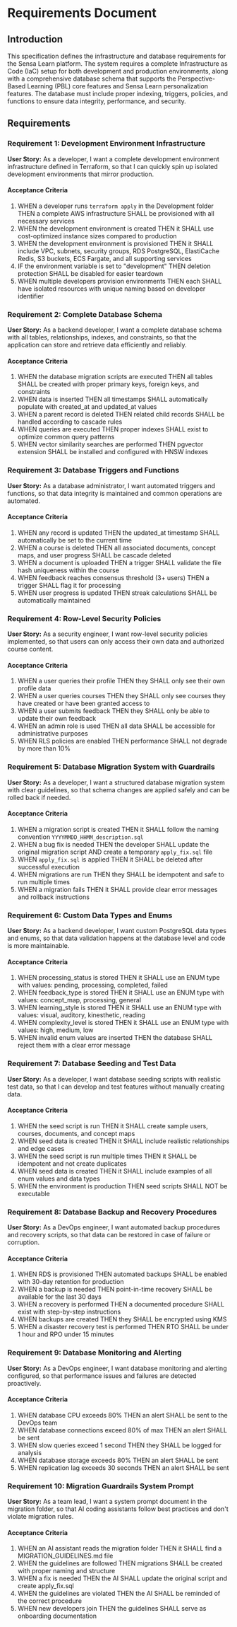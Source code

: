 # Requirements Document

## Introduction

This specification defines the infrastructure and database requirements for the Sensa Learn platform. The system requires a complete Infrastructure as Code (IaC) setup for both development and production environments, along with a comprehensive database schema that supports the Perspective-Based Learning (PBL) core features and Sensa Learn personalization features. The database must include proper indexing, triggers, policies, and functions to ensure data integrity, performance, and security.

## Requirements

### Requirement 1: Development Environment Infrastructure

**User Story:** As a developer, I want a complete development environment infrastructure defined in Terraform, so that I can quickly spin up isolated development environments that mirror production.

#### Acceptance Criteria

1. WHEN a developer runs `terraform apply` in the Development folder THEN a complete AWS infrastructure SHALL be provisioned with all necessary services
2. WHEN the development environment is created THEN it SHALL use cost-optimized instance sizes compared to production
3. WHEN the development environment is provisioned THEN it SHALL include VPC, subnets, security groups, RDS PostgreSQL, ElastiCache Redis, S3 buckets, ECS Fargate, and all supporting services
4. IF the environment variable is set to "development" THEN deletion protection SHALL be disabled for easier teardown
5. WHEN multiple developers provision environments THEN each SHALL have isolated resources with unique naming based on developer identifier

### Requirement 2: Complete Database Schema

**User Story:** As a backend developer, I want a complete database schema with all tables, relationships, indexes, and constraints, so that the application can store and retrieve data efficiently and reliably.

#### Acceptance Criteria

1. WHEN the database migration scripts are executed THEN all tables SHALL be created with proper primary keys, foreign keys, and constraints
2. WHEN data is inserted THEN all timestamps SHALL automatically populate with created_at and updated_at values
3. WHEN a parent record is deleted THEN related child records SHALL be handled according to cascade rules
4. WHEN queries are executed THEN proper indexes SHALL exist to optimize common query patterns
5. WHEN vector similarity searches are performed THEN pgvector extension SHALL be installed and configured with HNSW indexes

### Requirement 3: Database Triggers and Functions

**User Story:** As a database administrator, I want automated triggers and functions, so that data integrity is maintained and common operations are automated.

#### Acceptance Criteria

1. WHEN any record is updated THEN the updated_at timestamp SHALL automatically be set to the current time
2. WHEN a course is deleted THEN all associated documents, concept maps, and user progress SHALL be cascade deleted
3. WHEN a document is uploaded THEN a trigger SHALL validate the file hash uniqueness within the course
4. WHEN feedback reaches consensus threshold (3+ users) THEN a trigger SHALL flag it for processing
5. WHEN user progress is updated THEN streak calculations SHALL be automatically maintained

### Requirement 4: Row-Level Security Policies

**User Story:** As a security engineer, I want row-level security policies implemented, so that users can only access their own data and authorized course content.

#### Acceptance Criteria

1. WHEN a user queries their profile THEN they SHALL only see their own profile data
2. WHEN a user queries courses THEN they SHALL only see courses they have created or have been granted access to
3. WHEN a user submits feedback THEN they SHALL only be able to update their own feedback
4. WHEN an admin role is used THEN all data SHALL be accessible for administrative purposes
5. WHEN RLS policies are enabled THEN performance SHALL not degrade by more than 10%

### Requirement 5: Database Migration System with Guardrails

**User Story:** As a developer, I want a structured database migration system with clear guidelines, so that schema changes are applied safely and can be rolled back if needed.

#### Acceptance Criteria

1. WHEN a migration script is created THEN it SHALL follow the naming convention `YYYYMMDD_HHMM_description.sql`
2. WHEN a bug fix is needed THEN the developer SHALL update the original migration script AND create a temporary `apply_fix.sql` file
3. WHEN `apply_fix.sql` is applied THEN it SHALL be deleted after successful execution
4. WHEN migrations are run THEN they SHALL be idempotent and safe to run multiple times
5. WHEN a migration fails THEN it SHALL provide clear error messages and rollback instructions

### Requirement 6: Custom Data Types and Enums

**User Story:** As a backend developer, I want custom PostgreSQL data types and enums, so that data validation happens at the database level and code is more maintainable.

#### Acceptance Criteria

1. WHEN processing_status is stored THEN it SHALL use an ENUM type with values: pending, processing, completed, failed
2. WHEN feedback_type is stored THEN it SHALL use an ENUM type with values: concept_map, processing, general
3. WHEN learning_style is stored THEN it SHALL use an ENUM type with values: visual, auditory, kinesthetic, reading
4. WHEN complexity_level is stored THEN it SHALL use an ENUM type with values: high, medium, low
5. WHEN invalid enum values are inserted THEN the database SHALL reject them with a clear error message

### Requirement 7: Database Seeding and Test Data

**User Story:** As a developer, I want database seeding scripts with realistic test data, so that I can develop and test features without manually creating data.

#### Acceptance Criteria

1. WHEN the seed script is run THEN it SHALL create sample users, courses, documents, and concept maps
2. WHEN seed data is created THEN it SHALL include realistic relationships and edge cases
3. WHEN the seed script is run multiple times THEN it SHALL be idempotent and not create duplicates
4. WHEN seed data is created THEN it SHALL include examples of all enum values and data types
5. WHEN the environment is production THEN seed scripts SHALL NOT be executable

### Requirement 8: Database Backup and Recovery Procedures

**User Story:** As a DevOps engineer, I want automated backup procedures and recovery scripts, so that data can be restored in case of failure or corruption.

#### Acceptance Criteria

1. WHEN RDS is provisioned THEN automated backups SHALL be enabled with 30-day retention for production
2. WHEN a backup is needed THEN point-in-time recovery SHALL be available for the last 30 days
3. WHEN a recovery is performed THEN a documented procedure SHALL exist with step-by-step instructions
4. WHEN backups are created THEN they SHALL be encrypted using KMS
5. WHEN a disaster recovery test is performed THEN RTO SHALL be under 1 hour and RPO under 15 minutes

### Requirement 9: Database Monitoring and Alerting

**User Story:** As a DevOps engineer, I want database monitoring and alerting configured, so that performance issues and failures are detected proactively.

#### Acceptance Criteria

1. WHEN database CPU exceeds 80% THEN an alert SHALL be sent to the DevOps team
2. WHEN database connections exceed 80% of max THEN an alert SHALL be sent
3. WHEN slow queries exceed 1 second THEN they SHALL be logged for analysis
4. WHEN database storage exceeds 80% THEN an alert SHALL be sent
5. WHEN replication lag exceeds 30 seconds THEN an alert SHALL be sent

### Requirement 10: Migration Guardrails System Prompt

**User Story:** As a team lead, I want a system prompt document in the migration folder, so that AI coding assistants follow best practices and don't violate migration rules.

#### Acceptance Criteria

1. WHEN an AI assistant reads the migration folder THEN it SHALL find a MIGRATION_GUIDELINES.md file
2. WHEN the guidelines are followed THEN migrations SHALL be created with proper naming and structure
3. WHEN a fix is needed THEN the AI SHALL update the original script and create apply_fix.sql
4. WHEN the guidelines are violated THEN the AI SHALL be reminded of the correct procedure
5. WHEN new developers join THEN the guidelines SHALL serve as onboarding documentation
